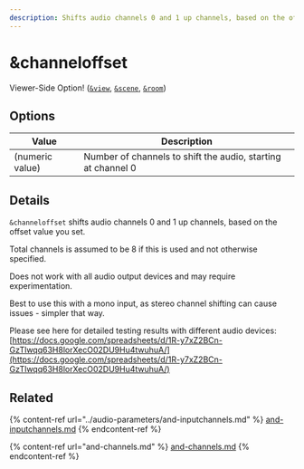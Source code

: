 ```yaml
---
description: Shifts audio channels 0 and 1 up channels, based on the offset value
---
```


# \&channeloffset

Viewer-Side Option! ([`&view`](view.md), [`&scene`](scene.md), [`&room`](../../general-settings/room.md))

## Options

| Value           | Description                                                  |
| --------------- | ------------------------------------------------------------ |
| (numeric value) | Number of channels to shift the audio, starting at channel 0 |

## Details

`&channeloffset` shifts audio channels 0 and 1 up channels, based on the offset value you set.

Total channels is assumed to be 8 if this is used and not otherwise specified.

Does not work with all audio output devices and may require experimentation.

Best to use this with a mono input, as stereo channel shifting can cause issues - simpler that way.

Please see here for detailed testing results with different audio devices: [https://docs.google.com/spreadsheets/d/1R-y7xZ2BCn-GzTlwqq63H8lorXecO02DU9Hu4twuhuA/](https://docs.google.com/spreadsheets/d/1R-y7xZ2BCn-GzTlwqq63H8lorXecO02DU9Hu4twuhuA/)

## Related

{% content-ref url="../audio-parameters/and-inputchannels.md" %}
[and-inputchannels.md](../audio-parameters/and-inputchannels.md)
{% endcontent-ref %}

{% content-ref url="and-channels.md" %}
[and-channels.md](and-channels.md)
{% endcontent-ref %}
